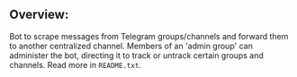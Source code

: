 ## Overview: 

Bot to scrape messages from Telegram groups/channels and forward them to another centralized channel. Members of an 'admin group' can administer the bot, directing it to track or untrack certain groups and channels. Read more in `README.txt`. 